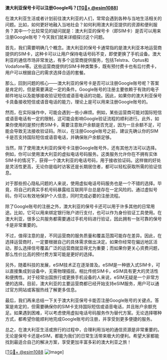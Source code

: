 **澳大利亚保号卡可以注册Google吗？[[TG💪+ @esim1088](https://t.me/s/esim1088)]**

在澳大利亚生活或者计划前往澳大利亚的人们，常常会遇到各种与当地生活相关的问题。比如，如何更好地融入当地社会？如何利用澳大利亚提供的资源和便利服务？其中一个比较常见的疑问就是：澳大利亚的保号卡（即SIM卡）是否可以用来注册Google账号？今天我们就来详细探讨这个问题。

首先，我们需要明确几个概念。澳大利亚的保号卡通常指的是澳大利亚本地运营商提供的SIM卡，这种卡可以让用户保持电话号码不变，即使更换了手机设备。澳大利亚的通信市场非常发达，有多个运营商提供服务，包括Telstra、Optus和Vodafone等。这些运营商提供的SIM卡种类繁多，既有预付费卡也有后付费卡，用户可以根据自己的需求选择合适的套餐。

那么，回到问题的核心——澳大利亚的保号卡是否可以注册Google账号呢？答案是肯定的，但是需要满足一定的条件。Google账号的注册主要依赖于有效的电子邮件地址以及能够接收验证短信或语音电话的功能。因此，如果你的澳大利亚保号卡具备接收短信或语音电话的能力，理论上是可以用来注册Google账号的。

然而，在实际操作中，可能会遇到一些小麻烦。例如，某些运营商可能对国际短信或语音电话有一定的限制，这可能会影响Google验证流程的顺利进行。此外，如果你使用的是预付费SIM卡，需要注意账户余额是否充足，因为一旦余额不足，可能会导致无法接收验证码。所以，在注册Google账号之前，建议先确认你的SIM卡是否支持国际短信或语音电话，并确保账户余额足够。

当然，除了使用澳大利亚的保号卡注册Google账号外，还有其他方法可以选择。例如，你可以使用澳大利亚的虚拟电话号码服务。这类服务允许你在不拥有实体SIM卡的情况下，获得一个澳大利亚的电话号码，用于接收验证码。这样做的好处是灵活性更高，无论你是临时访客还是长期居住者，都可以轻松获取所需的验证信息。

对于那些担心隐私问题的人来说，使用虚拟电话号码服务也是一个不错的选择。毕竟，将自己的真实手机号码暴露给互联网平台总是存在一定风险的。通过虚拟号码，你可以有效地保护个人信息，同时完成必要的注册流程。

除了Google账号的注册之外，澳大利亚的保号卡还可以用于许多其他的日常用途。比如，它可以用来绑定银行账户进行支付，也可以作为身份验证工具使用。在澳大利亚，很多公共服务都需要通过手机号码进行验证，因此拥有一张可靠的保号卡是非常重要的。

不过，值得注意的是，不同运营商的服务质量和覆盖范围可能存在差异。因此，在选择运营商时，一定要根据自己的具体需求做出决定。如果你经常在偏远地区活动，那么选择信号覆盖广泛的运营商就显得尤为重要；而如果你更关心资费问题，那么性价比高的预付费方案可能是更好的选择。

另外，随着科技的发展，eSIM技术正在逐渐普及。eSIM是一种嵌入式SIM卡，可以直接集成到设备中，无需物理插拔。相比传统SIM卡，eSIM具有更大的灵活性和便携性。对于经常出国旅行或更换手机设备的人来说，eSIM无疑是一个非常方便的选择。目前，澳大利亚的主要运营商都已经开始支持eSIM服务，用户可以通过官方网站或客服热线了解更多信息。

最后，我们再来总结一下关于澳大利亚保号卡能否注册Google账号的关键点。答案是肯定的，但需要确保你的SIM卡支持国际短信或语音电话，并且账户余额充足。如果遇到困难，可以考虑使用虚拟电话号码服务作为替代方案。无论选择哪种方式，都希望你能顺利地完成Google账号的注册，并享受到更多便捷的服务。

总之，在澳大利亚生活或旅行的过程中，合理利用当地的通信资源是非常重要的。无论是保号卡还是eSIM，都能为我们的日常生活带来极大的便利。希望大家都能找到最适合自己的解决方案，享受更加丰富多彩的澳大利亚之旅！

[[TG💪+ @esim1088](https://t.me/s/esim1088) ![Image](https://i.postimg.cc/4NQfJmqS/Snipaste-2025-05-13-00-14-12.png)]